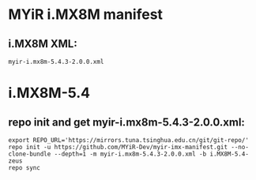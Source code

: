 # MYiR i.MX8M manifest

## i.MX8M XML:
```
myir-i.mx8m-5.4.3-2.0.0.xml
```

# i.MX8M-5.4

## repo init and get myir-i.mx8m-5.4.3-2.0.0.xml:
```
export REPO_URL='https://mirrors.tuna.tsinghua.edu.cn/git/git-repo/'
repo init -u https://github.com/MYiR-Dev/myir-imx-manifest.git --no-clone-bundle --depth=1 -m myir-i.mx8m-5.4.3-2.0.0.xml -b i.MX8M-5.4-zeus 
repo sync
```
